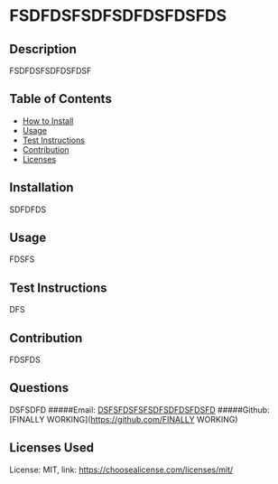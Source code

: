 
# FSDFDSFSDFSDFDSFDSFDS

## Description 
FSDFDSFSDFDSFDSF

## Table of Contents
- [How to Install](#installation)
- [Usage](#usage)
- [Test Instructions](#test-instructions)
- [Contribution](#contribute-to-project)
- [Licenses](#licenses-used)


## Installation
SDFDFDS

## Usage
FDSFS

## Test Instructions
DFS

## Contribution
FDSFDS

## Questions
DSFSDFD
#####Email: [DSFSFDSFSFSDFSDFDSFDSFD](DSFSFDSFSFSDFSDFDSFDSFD)
#####Github: [FINALLY WORKING](https://github.com/FINALLY WORKING)

## Licenses Used

License: MIT,
link: https://choosealicense.com/licenses/mit/             
                        
          



    